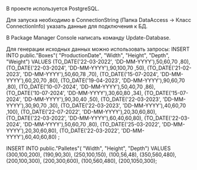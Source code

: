 В проекте используется PostgreSQL.

Для запуска необходимо в ConnectionString (Папка DataAccess -> Класс ConnectionInfo) указать данные для подключения к БД.

В Package Manager Console написать команду Update-Database.

Для генерации исходных данных можно использовать запросы:
INSERT INTO public."Boxes"(
	  "ProductionDate", "Width", "Height", "Depth", "Weight")
	VALUES (TO_DATE('22-03-2022', 'DD-MM-YYYY'),50,60,70 ,80),
	(TO_DATE('22-03-2024', 'DD-MM-YYYY'),90,100,70 ,50),
	(TO_DATE('21-02-2023', 'DD-MM-YYYY'),50,60,78 ,70),
	(TO_DATE('15-07-2024', 'DD-MM-YYYY'),60,20,70 ,80),
	(TO_DATE('19-04-2023', 'DD-MM-YYYY'),90,60,70 ,80),
	(TO_DATE('10-07-2024', 'DD-MM-YYYY'),50,40,70 ,86),
	(TO_DATE('10-07-2024', 'DD-MM-YYYY'),30,60,80 ,34),
	(TO_DATE('15-07-2024', 'DD-MM-YYYY'),90,30,40 ,50),
	(TO_DATE('22-03-2023', 'DD-MM-YYYY'),30,90,70 ,30),
	(TO_DATE('22-03-2023', 'DD-MM-YYYY'),40,60,70 ,100),
  	(TO_DATE('22-07-2022', 'DD-MM-YYYY'),20,30,60,80),
	(TO_DATE('22-03-2022', 'DD-MM-YYYY'),60,40,60,80),
  	(TO_DATE('22-03-2024', 'DD-MM-YYYY'),50,60,70 ,80),
	(TO_DATE('25-03-2022', 'DD-MM-YYYY'),20,30,60,80),
	(TO_DATE('22-03-2022', 'DD-MM-YYYY'),60,40,60,80)
	;

 INSERT INTO public."Palletes"(
	"Width", "Height", "Depth")
	VALUES (300,100,200),
	(190,90,30),
	(250,100,150),
	(100,56,48),
	(350,560,480),
	(200,100,300),
	(200,300,600),
  	(100,560,480),
	(200,1050,300);

